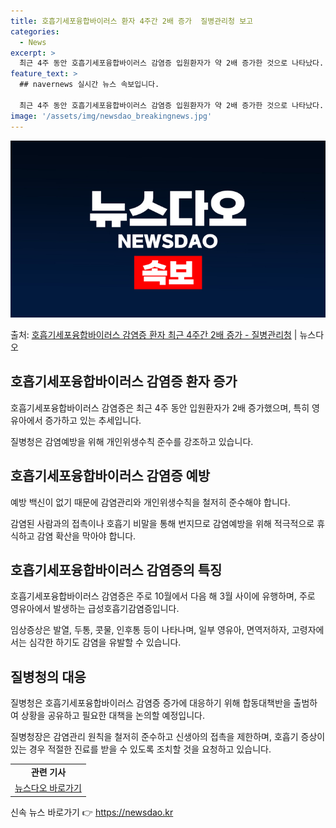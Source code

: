 ```yaml
---
title: 호흡기세포융합바이러스 환자 4주간 2배 증가  질병관리청 보고
categories:
  - News
excerpt: >
  최근 4주 동안 호흡기세포융합바이러스 감염증 입원환자가 약 2배 증가한 것으로 나타났다. 예방 백신이 따로 …
feature_text: >
  ## navernews 실시간 뉴스 속보입니다.

  최근 4주 동안 호흡기세포융합바이러스 감염증 입원환자가 약 2배 증가한 것으로 나타났다. 예방 백신이 따로 …
image: '/assets/img/newsdao_breakingnews.jpg'
---
```


![뉴스다오 속보](/assets/img/newsdao_breakingnews.jpg)

<p>출처: <a href="https://newsdao.kr/2867" rel="dofollow">호흡기세포융합바이러스 감염증 환자 최근 4주간 2배 증가 - 질병관리청</a> | 뉴스다오</p>

<h2 data-ke-size="size26">호흡기세포융합바이러스 감염증 환자 증가</h2>
<p data-ke-size="size16">호흡기세포융합바이러스 감염증은 최근 4주 동안 입원환자가 2배 증가했으며, 특히 영유아에서 증가하고 있는 추세입니다.</p>
<p data-ke-size="size16">질병청은 감염예방을 위해 개인위생수칙 준수를 강조하고 있습니다.</p>

<h2 data-ke-size="size26">호흡기세포융합바이러스 감염증 예방</h2>
<p data-ke-size="size16">예방 백신이 없기 때문에 감염관리와 개인위생수칙을 철저히 준수해야 합니다.</p>
<p data-ke-size="size16">감염된 사람과의 접촉이나 호흡기 비말을 통해 번지므로 감염예방을 위해 적극적으로 휴식하고 감염 확산을 막아야 합니다.</p>

<h2 data-ke-size="size26">호흡기세포융합바이러스 감염증의 특징</h2>
<p data-ke-size="size16">호흡기세포융합바이러스 감염증은 주로 10월에서 다음 해 3월 사이에 유행하며, 주로 영유아에서 발생하는 급성호흡기감염증입니다.</p>
<p data-ke-size="size16">임상증상은 발열, 두통, 콧물, 인후통 등이 나타나며, 일부 영유아, 면역저하자, 고령자에서는 심각한 하기도 감염을 유발할 수 있습니다.</p>

<h2 data-ke-size="size26">질병청의 대응</h2>
<p data-ke-size="size16">질병청은 호흡기세포융합바이러스 감염증 증가에 대응하기 위해 합동대책반을 출범하여 상황을 공유하고 필요한 대책을 논의할 예정입니다.</p>
<p data-ke-size="size16">질병청장은 감염관리 원칙을 철저히 준수하고 신생아의 접촉을 제한하며, 호흡기 증상이 있는 경우 적절한 진료를 받을 수 있도록 조치할 것을 요청하고 있습니다.</p>

<table>
	<tr>
		<td style="text-align: center; height: 17px;"><b>관련 기사</b></td>
	</tr>
	<tr>
		<td style="text-align: center; height: 17px;"><a href="https://newsdao.kr/2867">뉴스다오 바로가기</a></td>
	</tr>
</table>
 

신속 뉴스 바로가기 👉 <a href="https://newsdao.kr" rel="dofollow">https://newsdao.kr</a>


